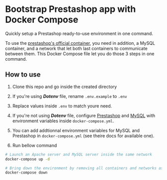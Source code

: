 # Bootstrap Prestashop app with Docker Compose

Quickly setup a Prestashop ready-to-use environment in one command.

To use the [prestashop's official container](https://hub.docker.com/r/prestashop/prestashop/), you need in addition, a MySQL container, and a network that let both last containers to communicate between them. This Docker Compose file let you do those 3 steps in one command.

## How to use

1. Clone this repo and go inside the created directory

2. If you're using ***Dotenv*** file, rename `.env.example` to `.env`

3. Replace values inside `.env` to match youre need.

4. If you're not using ***Dotenv*** file, configure [Prestashop](https://github.com/PrestaShop/docker) and [MySQL](https://hub.docker.com/_/mysql) with environment variables inside `docker-compose.yml`.

5. You can add addtionnal environment variables for MySQL and Prestashop in `docker-compose.yml` (see theire docs for available one).

6. Run bellow command

```bash
# Launch an Apache server and MySQL server inside the same network
docker-compose up -d

# Bring down the environment by removing all containers and networks associated with this environment
docker-compose down
```

